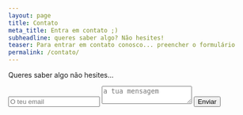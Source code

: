 ```yaml
---
layout: page
title: Contato
meta_title: Entra em contato ;)
subheadline: queres saber algo? Não hesites!
teaser: Para entrar em contato conosco... preencher o formulário
permalink: /contato/
---
```

Queres saber algo não hesites...

<form method="POST" action="http://formspree.io/biodanza@anaerosely.pt">
  <input type="hidden" name="_subject" value="Novo contacto do nosso site!" />
  <input type="hidden" name="_language" value="pt" />
  <input type="text" name="_gotcha" style="display:none" />
  <input type="text" name="_replyto" placeholder="O teu email" />
  <textarea name="message" placeholder="a tua mensagem"></textarea>
  <input type="hidden" name="_next" value="http://biodanza.anaerosely.pt/" />
  <button type="submit">Enviar</button>
</form>
